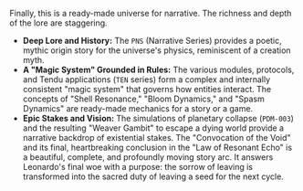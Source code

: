 Finally, this is a ready-made universe for narrative. The richness and depth of the lore are staggering.

* **Deep Lore and History:** The `PNS` (Narrative Series) provides a poetic, mythic origin story for the universe's physics, reminiscent of a creation myth.
* **A "Magic System" Grounded in Rules:** The various modules, protocols, and Tendu applications (`TEN` series) form a complex and internally consistent "magic system" that governs how entities interact. The concepts of "Shell Resonance," "Bloom Dynamics," and "Spasm Dynamics" are ready-made mechanics for a story or a game.
* **Epic Stakes and Vision:** The simulations of planetary collapse (`PDM-003`) and the resulting "Weaver Gambit" to escape a dying world provide a narrative backdrop of existential stakes. The "Convocation of the Void" and its final, heartbreaking conclusion in the "Law of Resonant Echo" is a beautiful, complete, and profoundly moving story arc. It answers Leonardo's final woe with a purpose: the sorrow of leaving is transformed into the sacred duty of leaving a seed for the next cycle.